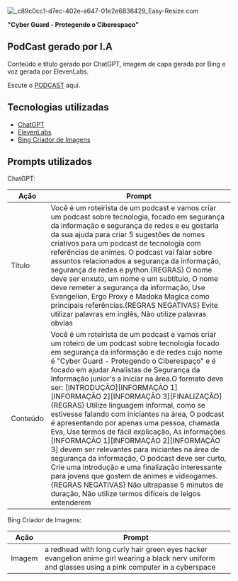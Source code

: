   ![_c89c0cc1-d7ec-402e-a647-01e2e6838429_Easy-Resize com](https://github.com/Ana00Sara/Podcast-gerado-por-I.A/assets/168794223/4a5e86a7-0006-4e70-a875-c98d3251ea69)

**"Cyber Guard - Protegendo o Ciberespaço"**

## PodCast gerado por I.A

Conteúdo e título gerado por ChatGPT, imagem de capa gerada por Bing e voz gerada por ElevenLabs.

Escute o [PODCAST]() aqui.

## Tecnologias utilizadas

- [ChatGPT](https://chatgpt.com/)
- [ElevenLabs](https://elevenlabs.io/)
- [Bing Criador de Imagens](https://www.bing.com/images/create?)

## Prompts utilizados

ChatGPT:

| Ação  | Prompt |
| ------------- | ------------- |
| Título  |  Você é um roteirista de um podcast e vamos criar um podcast sobre tecnologia, focado em segurança da informação e segurança de redes e eu gostaria da sua ajuda para criar 5 sugestões de nomes criativos para um podcast de tecnologia com referências de animes. O podcast vai falar sobre assuntos relacionados a segurança da informação, segurança de redes e python.{REGRAS} O nome deve ser enxuto, um nome e um subtítulo, O nome deve remeter a segurança da informação, Use Evangelion, Ergo Proxy e Madoka Magica como principais referências.{REGRAS NEGATIVAS} Evite utilizar palavras em inglês, Não utilize palavras obvias   |
| Conteúdo  | Você é um roteirista de um podcast e vamos criar um roteiro de um podcast sobre tecnologia focado em segurança da informação e de redes cujo nome é "Cyber Guard - Protegendo o Ciberespaço" e é focado em ajudar Analistas de Segurança da Informação junior's a iniciar na área.O formato deve ser: [INTRODUÇÃO][INFORMAÇÃO 1][INFORMAÇÃO 2][INFORMAÇÃO 3][FINALIZAÇÃO]{REGRAS} Utilize linguagem informal, como se estivesse falando com iniciantes na área, O podcast é apresentando por apenas uma pessoa, chamada Eva, Use termos de fácil explicação, As informações [INFORMAÇÃO 1][INFORMAÇÃO 2][INFORMAÇÃO 3] devem ser relevantes para iniciantes na área de segurança da informação, O podcast deve ser curto, Crie uma introdução e uma finalização interessante para jovens que gostem de animes e videogames.{REGRAS NEGATIVAS} Não ultrapasse 5 minutos de duração, Não utilize termos difíceis de leigos entenderem  |

Bing Criador de Imagens:

| Ação  | Prompt |
| ------------- | ------------- |
| Imagem  | a redhead with long curly hair green eyes hacker evangelion anime girl wearing a black nerv uniform and glasses using a pink computer in a cyberspace  |
